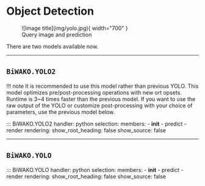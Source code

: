 # Object Detection

<figure markdown>
  ![Image title](img/yolo.jpg){ width="700" }
  <figcaption>Query image and prediction</figcaption>
</figure>

There are two models available now.

---

## `BiWAKO.YOLO2`

!!! note
    It is recommended to use this model rather than previous YOLO. This model optimizes pre/post-processing operations with new ort opsets. Runtime is 3~4 times faster than the previous model. If you want to use the raw output of the YOLO or customize post-processing with your choice of parameters, use the previous model below.

::: BiWAKO.YOLO2
    handler: python
    selection:
        members:
            - __init__
            - predict
            - render
    rendering:
        show_root_heading: false
        show_source: false

---

## `BiWAKO.YOLO`

::: BiWAKO.YOLO
    handler: python
    selection:
        members:
            - __init__
            - predict
            - render
    rendering:
        show_root_heading: false
        show_source: false
